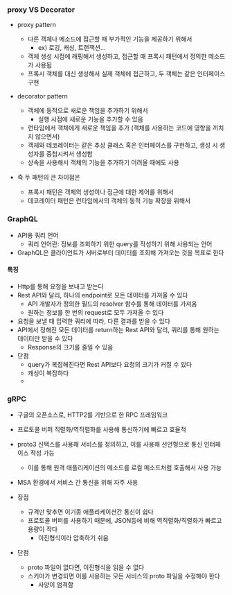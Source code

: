 ### proxy VS Decorator
- proxy pattern
  - 다른 객체나 메소드에 접근할 때 부가적인 기능을 제공하기 위해서
    - ex) 로깅, 캐싱, 트랜잭션...
  - 객체 생성 시점에 래핑해서 생성하고, 접근할 때 프록시 패턴에서 정의한 메소드가 사용됨
  - 프록시 객체를 대신 생성해서 실제 객체에 접근하고, 두 객체는 같은 인터페이스 구현
- decorator pattern
  - 객체에 동적으로 새로운 책임을 추가하기 위해서
    - 실행 시점에 새로운 기능을 추가할 수 있음
  - 런타임에서 객체에게 새로운 책임을 추가 (객체를 사용하는 코드에 영향을 끼치지 않으면서)
  - 객체와 데코레이터는 같은 추상 클래스 혹은 인터페이스를 구현하고, 생성 시 생성자를 중첩시켜서 생성함
  - 상속을 사용해서 객체의 기능을 추가하기 어려울 때에도 사용

- 즉 두 패턴의 큰 차이점은 
  - 프록시 패턴은 객체의 생성이나 접근에 대한 제어를 위해서
  - 데코레이터 패턴은 런타임에서의 객체의 동적 기능 확장을 위해서

### GraphQL
- API용 쿼리 언어
  - 쿼리 언어란: 정보를 조회하기 위한 query를 작성하기 위해 사용되는 언어
- GraphQL은 클라이언트가 서버로부터 데이터를 조회해 가져오는 것을 목표로 한다

#### 특징
- Http를 통해 요청을 보내고 받는다
- Rest API와 달리, 하나의 endpoint로 모든 데이터를 가져올 수 있다
  - API 개발자가 정의한 필드의 resolver 함수를 통해 데이터를 가져옴
  - 원하는 정보를 한 번의 request로 모두 가져올 수 있다
- 요청을 보낼 때 입력한 쿼리에 따라, 다른 결과를 받을 수 있다
- API에서 정해진 모든 데이터를 return하는 Rest API와 달리, 쿼리를 통해 원하는 데이터만 받을 수 있다
  - Response의 크기를 줄일 수 있음
- 단점
  - query가 복잡해진다면 Rest API보다 요청의 크기가 커질 수 있다
  - 캐싱이 복잡하다
  - 

### gRPC
- 구글의 오픈소스로, HTTP2를 기반으로 한 RPC 프레임워크
- 프로토콜 버퍼 직렬화/역직렬화를 사용해 통신하기에 빠르고 효율적
- proto3 신택스를 사용해 서비스를 정의하고, 이를 사용해 선언형으로 통신 인터페이스 작성 가능
  - 이를 통해 원격 애플리케이션의 메소드를 로컬 메소드처럼 호출해서 사용 가능
- MSA 환경에서 서비스 간 통신을 위해 자주 사용

- 장점
  - 규격만 맞추면 이기종 애플리케이션간 통신이 쉽다
  - 프로토콜 버퍼를 사용하기 때문에, JSON등에 비해 역직렬화/직렬화가 빠르고 용량이 작다
    - 이진형식이라 압축하기 쉬움
- 단점
  - proto 파일이 없다면, 이진형식을 읽을 수 없다
  - 스키마가 변경되면 이를 사용하는 모든 서비스의 proto 파일을 수정해야 한다
    - 사양이 엄격함
